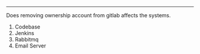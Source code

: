 ***
Does removing ownership account from gitlab affects the systems.

1. Codebase
2. Jenkins
3. Rabbitmq
4. Email Server